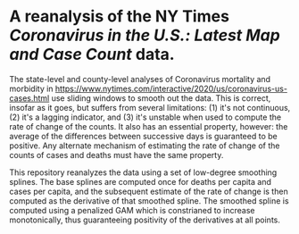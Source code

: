 ﻿# A reanalysis of the NY Times _Coronavirus in the U.S.: Latest Map and Case Count_ data.
 
The state-level and county-level analyses of Coronavirus mortality and morbidity
in https://www.nytimes.com/interactive/2020/us/coronavirus-us-cases.html
use sliding windows to smooth out the data. This is correct, insofar as it goes,
but suffers from several limitations: 
(1) it's not continuous, 
(2) it's a lagging indicator,
and
(3) it's unstable when used to compute the rate of change of the counts.
It also has an essential property, however: the average of the differences between successive
days is guaranteed to be positive. Any alternate mechanism of estimating
the rate of change of the counts of cases and deaths must have the same property.

This repository reanalyzes the data using a set of low-degree smoothing splines.
The base splines are computed once for deaths per capita and cases per capita,
and the subsequent estimate of the rate of change is then computed as the derivative
of that smoothed spline. The smoothed spline is computed using a penalized GAM
which is constrianed to increase monotonically, thus guaranteeing positivity of
the derivatives at all points.
